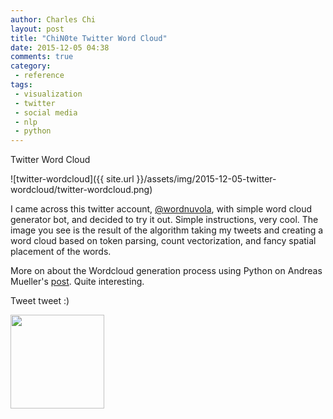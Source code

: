 ```yaml
---
author: Charles Chi
layout: post
title: "ChiN0te Twitter Word Cloud"
date: 2015-12-05 04:38
comments: true
category:
 - reference
tags:
 - visualization
 - twitter
 - social media
 - nlp
 - python
---
```


Twitter Word Cloud

![twitter-wordcloud]({{ site.url }}/assets/img/2015-12-05-twitter-wordcloud/twitter-wordcloud.png)

I came across this twitter account, <a href="https://twitter.com/wordnuvola" target="_blank">@wordnuvola</a>, with simple word cloud generator bot, and decided to try it out. Simple instructions, very cool. The image you see is the result of the algorithm taking my tweets and creating a word cloud based on token parsing, count vectorization, and fancy spatial placement of the words.

More on about the Wordcloud generation process using Python on Andreas Mueller's <a href="http://peekaboo-vision.blogspot.com/2012/11/a-wordcloud-in-python.html" target="_blank">post</a>. Quite interesting.

Tweet tweet :)

<img src="https://cdn1.iconfinder.com/data/icons/iconza-circle-social/64/697029-twitter-512.png" style="width:150px;height:150px;">
